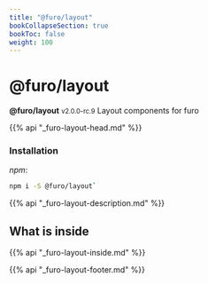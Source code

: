 ```yaml
---
title: "@furo/layout"
bookCollapseSection: true
bookToc: false
weight: 100
---
```


# @furo/layout
**@furo/layout** <small>v2.0.0-rc.9</small>
Layout components for furo

{{% api "_furo-layout-head.md" %}}

### Installation
*npm*:
```bash
npm i -S @furo/layout`
```


{{% api "_furo-layout-description.md" %}}

## What is inside
{{% api "_furo-layout-inside.md" %}}

{{% api "_furo-layout-footer.md" %}}
